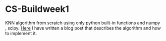 # CS-Buildweek1
KNN algorithm from scratch using only python built-in functions and numpy , scipy.
[Here](https://ssengupta801.medium.com/knn-algorithm-from-scratch-using-only-python-built-in-functions-and-numpy-scipy-a140931b67b6) I have written a blog post that describes the algorithm and how to implement it. 